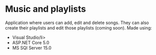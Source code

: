 # Music and playlists
Application where users can add, edit and delete songs.
They can also create their playlists and edit those playlists (coming soon).
Made using:
<ul>
  <li>Visual Studio/li>
  <li>ASP.NET Core 5.0</li>
  <li>MS SQl Server 15.0</li>  
</ul>
